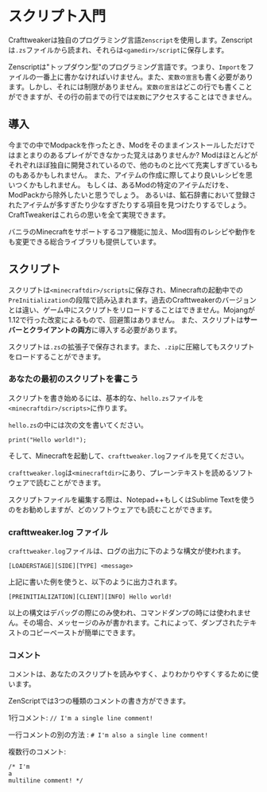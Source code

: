 # スクリプト入門

Crafttweakerは独自のプログラミング言語`Zenscript`を使用します。Zenscriptは`.zs`ファイルから読まれ、それらは`<gamedir>/script`に保存します。

Zenscriptは"トップダウン型"のプログラミング言語です。つまり、`Import`をファイルの一番上に書かなければいけません。また、`変数の宣言`も書く必要があります。しかし、それには制限がありません。`変数の宣言`はどこの行でも書くことができますが、その行の前までの行では`変数`にアクセスすることはできません。

## 導入

今までの中でModpackを作ったとき、Modをそのままインストールしただけではまとまりのあるプレイができなかった覚えはありませんか? Modはほとんどがそれぞれほぼ独自に開発されているので、他のものと比べて充実しすぎているものもあるかもしれません。 また、アイテムの作成に際してより良いレシピを思いつくかもしれません。 もしくは、あるModの特定のアイテムだけを、ModPackから除外したいと思うでしょう。 あるいは、鉱石辞書において登録されたアイテムが多すぎたり少なすぎたりする項目を見つけたりするでしょう。 CraftTweakerはこれらの思いを全て実現できます。

バニラのMinecraftをサポートするコア機能に加え、Mod固有のレシピや動作をも変更できる総合ライブラリも提供しています。

## スクリプト

スクリプトは`<minecraftdir>/scripts`に保存され、Minecraftの起動中での`PreInitialization`の段階で読み込まれます。過去のCrafttweakerのバージョンとは違い、ゲーム中にスクリプトをリロードすることはできません。Mojangが1.12で行った改変によるもので、回避策はありません。 また、スクリプトは**サーバーとクライアントの両方**に導入する必要があります。

スクリプトは`.zs`の拡張子で保存されます。また、`.zip`に圧縮してもスクリプトをロードすることができます。

### あなたの最初のスクリプトを書こう

スクリプトを書き始めるには、基本的な、`hello.zs`ファイルを`<minecraftdir>/scripts>`に作ります。

`hello.zs`の中には次の文を書いてください。

```zenscript
print("Hello world!");
```

そして、Minecraftを起動して、`crafttweaker.log`ファイルを見てください。

`crafttweaker.log`は`<minecraftdir>`にあり、プレーンテキストを読めるソフトウェアで読むことができます。

スクリプトファイルを編集する際は、Notepad++もしくはSublime Textを使うのをお勧めしますが、どのソフトウェアでも読むことができます。

### crafttweaker.log ファイル

`crafttweaker.log`ファイルは、ログの出力に下のような構文が使われます。

    [LOADERSTAGE][SIDE][TYPE] <message>
    

上記に書いた例を使うと、以下のように出力されます。

    [PREINITIALIZATION][CLIENT][INFO] Hello world!
    

以上の構文はデバッグの際にのみ使われ、コマンドダンプの時には使われません。その場合、メッセージのみが書かれます。これによって、ダンプされたテキストのコピーペーストが簡単にできます。

### コメント

コメントは、あなたのスクリプトを読みやすく、よりわかりやすくするために使います。

ZenScriptでは3つの種類のコメントの書き方ができます。

1行コメント: `// I'm a single line comment!`

一行コメントの別の方法 : `# I'm also a single line comment!`

複数行のコメント: 

    /* I'm 
    a
    multiline comment! */